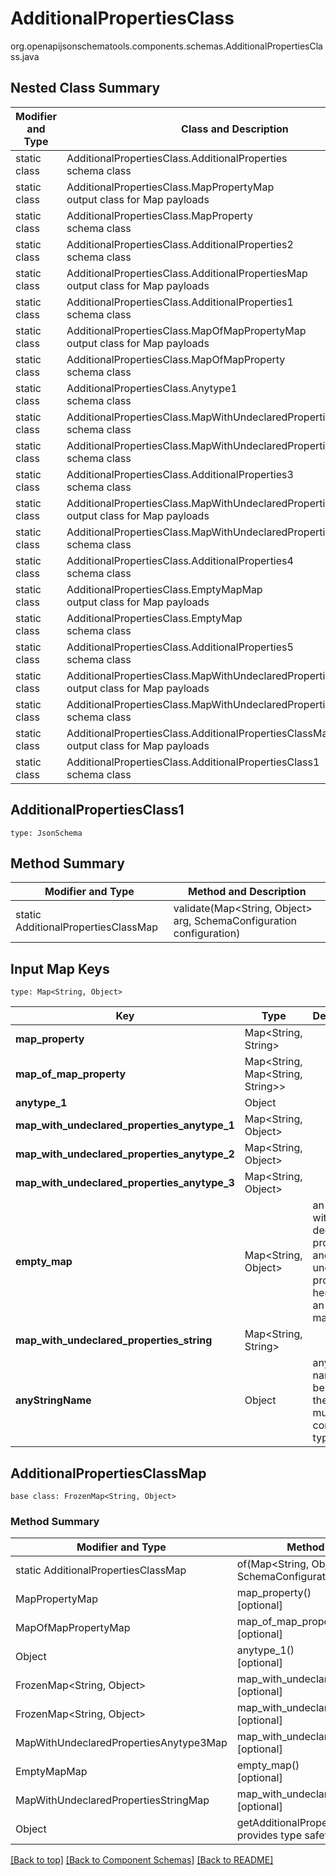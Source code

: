 # AdditionalPropertiesClass
org.openapijsonschematools.components.schemas.AdditionalPropertiesClass.java

## Nested Class Summary
| Modifier and Type | Class and Description |
| ----------------- | ---------------------- |
| static class | AdditionalPropertiesClass.AdditionalProperties<br> schema class |
| static class | AdditionalPropertiesClass.MapPropertyMap<br> output class for Map payloads |
| static class | AdditionalPropertiesClass.MapProperty<br> schema class |
| static class | AdditionalPropertiesClass.AdditionalProperties2<br> schema class |
| static class | AdditionalPropertiesClass.AdditionalPropertiesMap<br> output class for Map payloads |
| static class | AdditionalPropertiesClass.AdditionalProperties1<br> schema class |
| static class | AdditionalPropertiesClass.MapOfMapPropertyMap<br> output class for Map payloads |
| static class | AdditionalPropertiesClass.MapOfMapProperty<br> schema class |
| static class | AdditionalPropertiesClass.Anytype1<br> schema class |
| static class | AdditionalPropertiesClass.MapWithUndeclaredPropertiesAnytype1<br> schema class |
| static class | AdditionalPropertiesClass.MapWithUndeclaredPropertiesAnytype2<br> schema class |
| static class | AdditionalPropertiesClass.AdditionalProperties3<br> schema class |
| static class | AdditionalPropertiesClass.MapWithUndeclaredPropertiesAnytype3Map<br> output class for Map payloads |
| static class | AdditionalPropertiesClass.MapWithUndeclaredPropertiesAnytype3<br> schema class |
| static class | AdditionalPropertiesClass.AdditionalProperties4<br> schema class |
| static class | AdditionalPropertiesClass.EmptyMapMap<br> output class for Map payloads |
| static class | AdditionalPropertiesClass.EmptyMap<br> schema class |
| static class | AdditionalPropertiesClass.AdditionalProperties5<br> schema class |
| static class | AdditionalPropertiesClass.MapWithUndeclaredPropertiesStringMap<br> output class for Map payloads |
| static class | AdditionalPropertiesClass.MapWithUndeclaredPropertiesString<br> schema class |
| static class | AdditionalPropertiesClass.AdditionalPropertiesClassMap<br> output class for Map payloads |
| static class | AdditionalPropertiesClass.AdditionalPropertiesClass1<br> schema class |

## AdditionalPropertiesClass1
```
type: JsonSchema
```

## Method Summary
| Modifier and Type | Method and Description |
| ----------------- | ---------------------- |
| static AdditionalPropertiesClassMap | validate(Map<String, Object> arg, SchemaConfiguration configuration) |

## Input Map Keys
```
type: Map<String, Object>
```
Key | Type |  Description | Notes
------------ | ------------- | ------------- | -------------
**map_property** | Map<String, String> |  | [optional]
**map_of_map_property** | Map<String, Map<String, String>> |  | [optional]
**anytype_1** | Object |  | [optional]
**map_with_undeclared_properties_anytype_1** | Map<String, Object> |  | [optional]
**map_with_undeclared_properties_anytype_2** | Map<String, Object> |  | [optional]
**map_with_undeclared_properties_anytype_3** | Map<String, Object> |  | [optional]
**empty_map** | Map<String, Object> | an object with no declared properties and no undeclared properties, hence it&#x27;s an empty map. | [optional]
**map_with_undeclared_properties_string** | Map<String, String> |  | [optional]
**anyStringName** | Object | any string name can be used but the value must be the correct type | [optional]

## AdditionalPropertiesClassMap
```
base class: FrozenMap<String, Object>
```

### Method Summary
| Modifier and Type | Method and Description |
| ----------------- | ---------------------- |
| static AdditionalPropertiesClassMap | of(Map<String, Object> arg, SchemaConfiguration configuration) |
| MapPropertyMap | map_property()<br>[optional] |
| MapOfMapPropertyMap | map_of_map_property()<br>[optional] |
| Object | anytype_1()<br>[optional] |
| FrozenMap<String, Object> | map_with_undeclared_properties_anytype_1()<br>[optional] |
| FrozenMap<String, Object> | map_with_undeclared_properties_anytype_2()<br>[optional] |
| MapWithUndeclaredPropertiesAnytype3Map | map_with_undeclared_properties_anytype_3()<br>[optional] |
| EmptyMapMap | empty_map()<br>[optional] |
| MapWithUndeclaredPropertiesStringMap | map_with_undeclared_properties_string()<br>[optional] |
| Object | getAdditionalProperty(String name)<br>provides type safety for additional properties |








[[Back to top]](#top) [[Back to Component Schemas]](../../../README.md#Component-Schemas) [[Back to README]](../../../README.md)
